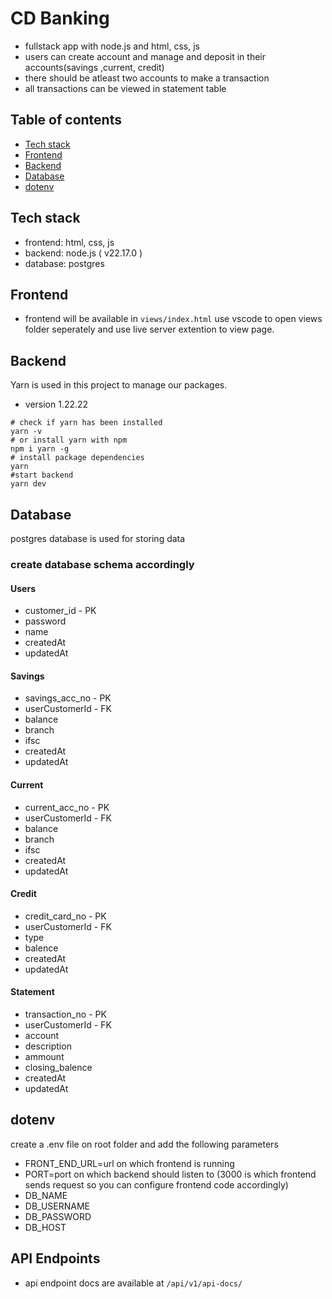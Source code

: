 # CD Banking

- fullstack app with node.js and html, css, js
- users can create account and manage and deposit in their accounts(savings ,current, credit)
- there should be atleast two accounts to make a transaction
- all transactions can be viewed in statement table

## Table of contents

- [Tech stack](#tech-stack)
- [Frontend](#frontend)
- [Backend](#backend)
- [Database](#database)
- [dotenv](#dotenv)

## Tech stack

- frontend: html, css, js
- backend: node.js ( v22.17.0 )
- database: postgres

## Frontend

- frontend will be available in `views/index.html` use vscode to open views folder seperately and use live server extention to view page.

## Backend

Yarn is used in this project to manage our packages.
- version 1.22.22
```shell
# check if yarn has been installed
yarn -v
# or install yarn with npm
npm i yarn -g
# install package dependencies
yarn
#start backend
yarn dev
```

## Database

postgres database is used for storing data

### create database schema accordingly

#### Users

- customer_id - PK
- password
- name
- createdAt
- updatedAt

#### Savings

- savings_acc_no - PK
- userCustomerId - FK
- balance
- branch
- ifsc
- createdAt
- updatedAt

#### Current

- current_acc_no - PK
- userCustomerId - FK
- balance
- branch
- ifsc
- createdAt
- updatedAt

#### Credit

- credit_card_no - PK
- userCustomerId - FK
- type
- balence
- createdAt
- updatedAt

#### Statement

- transaction_no - PK
- userCustomerId - FK
- account
- description
- ammount
- closing_balence
- createdAt
- updatedAt

## dotenv

create a .env file on root folder and add the following parameters

- FRONT_END_URL=url on which frontend is running
- PORT=port on which backend should listen to (3000 is which frontend sends request so you can configure frontend code accordingly)
- DB_NAME
- DB_USERNAME
- DB_PASSWORD
- DB_HOST

## API Endpoints

- api endpoint docs are available at `/api/v1/api-docs/`
